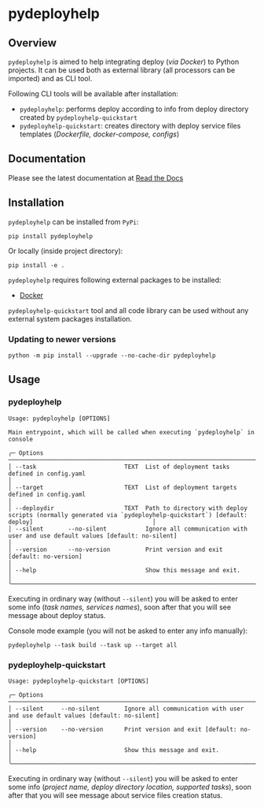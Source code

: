 # pydeployhelp

## Overview

`pydeployhelp` is aimed to help integrating deploy (*via Docker*) to Python projects. It can be used both as
external library (all processors can be imported) and as CLI tool.

Following CLI tools will be available after installation:

- `pydeployhelp`: performs deploy according to info from deploy directory created by `pydeployhelp-quickstart`
- `pydeployhelp-quickstart`: creates directory with deploy service files templates (*Dockerfile, docker-compose, configs*)

## Documentation

Please see the latest documentation at [Read the Docs](https://pydeployhelp.readthedocs.io/)

## Installation

`pydeployhelp` can be installed from `PyPi`:

```shell
pip install pydeployhelp
```

Or locally (inside project directory):

```shell
pip install -e .
```

`pydeployhelp` requires following external packages to be installed:

- [Docker](https://docs.docker.com/)

`pydeployhelp-quickstart` tool and all code library can be used without any external system packages installation.

### Updating to newer versions

```shell
python -m pip install --upgrade --no-cache-dir pydeployhelp
```

## Usage

### pydeployhelp

```text
Usage: pydeployhelp [OPTIONS]

Main entrypoint, which will be called when executing `pydeployhelp` in console

╭─ Options ────────────────────────────────────────────────────────────────────────────────────────────────────────────────────────────────────────────────────────────────────────╮
│ --task                         TEXT  List of deployment tasks defined in config.yaml                                                                                             │
│ --target                       TEXT  List of deployment targets defined in config.yaml                                                                                           │
│ --deploydir                    TEXT  Path to directory with deploy scripts (normally generated via `pydeployhelp-quickstart`) [default: deploy]                                  │
│ --silent       --no-silent           Ignore all communication with user and use default values [default: no-silent]                                                              │
│ --version      --no-version          Print version and exit [default: no-version]                                                                                                │
│ --help                               Show this message and exit.                                                                                                                 │
╰──────────────────────────────────────────────────────────────────────────────────────────────────────────────────────────────────────────────────────────────────────────────────╯
```

Executing in ordinary way (without `--silent`) you will be asked to enter some info
(*task names, services names*),
soon after that you will see message about deploy status.

Console mode example (you will not be asked to enter any info manually):

```shell
pydeployhelp --task build --task up --target all
```

### pydeployhelp-quickstart

```text
Usage: pydeployhelp-quickstart [OPTIONS]

╭─ Options ────────────────────────────────────────────────────────────────────────────────────────────────────────────────────────────────────────────────────────────────────────╮
│ --silent     --no-silent       Ignore all communication with user and use default values [default: no-silent]                                                                    │
│ --version    --no-version      Print version and exit [default: no-version]                                                                                                      │
│ --help                         Show this message and exit.                                                                                                                       │
╰──────────────────────────────────────────────────────────────────────────────────────────────────────────────────────────────────────────────────────────────────────────────────╯
```

Executing in ordinary way (without `--silent`) you will be asked to enter some info
(*project name, deploy directory location, supported tasks*),
soon after that you will see message about service files creation status.
